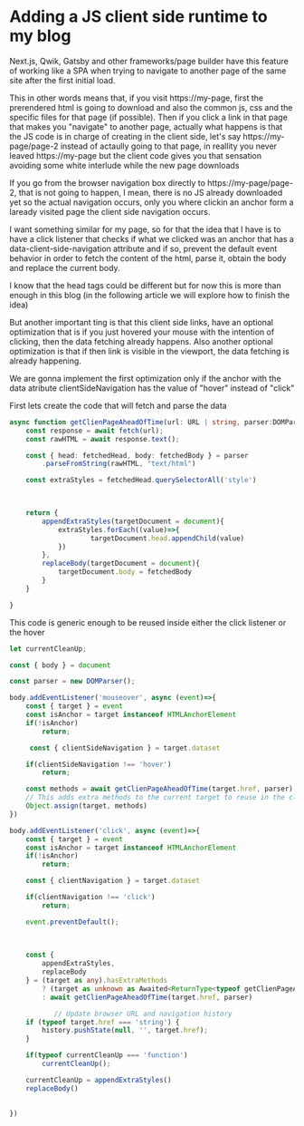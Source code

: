 # Adding a JS client side runtime to my blog

Next.js, Qwik, Gatsby and other frameworks/page builder have this feature
of working like a SPA when trying to navigate to another page of the same site
after the first initial load.

This in other words means that, if you visit https://my-page, first
the prerendered html is going to download and also the common js, css
and the specific files for that page (if possible). Then if you
click a link in that page that makes you "navigate" to another 
page, actually what happens is that the JS code is in charge 
of creating in the client side, let's say https://my-page/page-2 instead
of actaully going to that page, in reallity you never leaved https://my-page
but the client code gives you that sensation avoiding some white interlude
while the new page downloads

If you go from the browser navigation box directly to https://my-page/page-2, that
is not going to happen, I mean, there is no JS already downloaded yet so
the actual navigation occurs, only you where clickin an anchor form a laready visited page
the client side navigation occurs.

I want something similar for my page, so for that the idea that I have
is to have a click listener that checks if what we clicked was an anchor
that has a data-client-side-navigation attribute and if so,
prevent the default event behavior in order to fetch the content of
the html, parse it, obtain the body and replace the current body.

I know that the head tags could be different but for now this is more than enough
in this blog (in the following article we will explore how to finish the idea)

But another important ting is that this client side links, have an optional optimization that
is if you just hovered your mouse with the intention of clicking, then the data fetching
already happens. Also another optional optimization is that if then link is visible in the viewport,
the data fetching is already happening.

We are gonna implement the first optimization only if the anchor
with the data atribute clientSideNavigation has the value of "hover" instead of "click"

First lets create the code that will fetch and parse the data

```ts
async function getClienPageAheadOfTime(url: URL | string, parser:DOMParser ){
    const response = await fetch(url);
    const rawHTML = await response.text();

    const { head: fetchedHead, body: fetchedBody } = parser
        .parseFromString(rawHTML, "text/html")

    const extraStyles = fetchedHead.querySelectorAll('style')

 

    return {
        appendExtraStyles(targetDocument = document){
            extraStyles.forEach((value)=>{
                    targetDocument.head.appendChild(value)
            })
        },
        replaceBody(targetDocument = document){
            targetDocument.body = fetchedBody
        }
    }

}

```

This code is generic enough to be reused inside either the click listener or the
hover

```ts
let currentCleanUp;

const { body } = document

const parser = new DOMParser();

body.addEventListener('mouseover', async (event)=>{
    const { target } = event
    const isAnchor = target instanceof HTMLAnchorElement
    if(!isAnchor)
        return;

     const { clientSideNavigation } = target.dataset

    if(clientSideNavigation !== 'hover')
        return;

    const methods = await getClienPageAheadOfTime(target.href, parser)
    // This adds extra methods to the current target to reuse in the click event
    Object.assign(target, methods)
})

body.addEventListener('click', async (event)=>{
    const { target } = event
    const isAnchor = target instanceof HTMLAnchorElement
    if(!isAnchor)
        return;

    const { clientNavigation } = target.dataset

    if(clientNavigation !== 'click')
        return;

    event.preventDefault();
    

    
    const { 
        appendExtraStyles, 
        replaceBody 
    } = (target as any).hasExtraMethods 
        ? (target as unknown as Awaited<ReturnType<typeof getClienPageAheadOfTime>> )
        : await getClienPageAheadOfTime(target.href, parser)

           // Update browser URL and navigation history
    if (typeof target.href === 'string') {
        history.pushState(null, '', target.href);
    }

    if(typeof currentCleanUp === 'function')
        currentCleanUp();

    currentCleanUp = appendExtraStyles()
    replaceBody()

 
})


```
